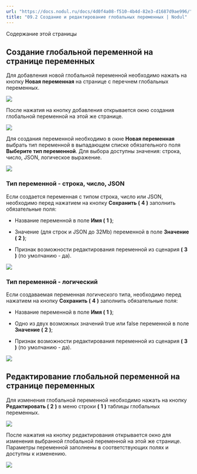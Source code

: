 ```yaml
---
url: "https://docs.nodul.ru/docs/4d0f4a08-f510-4b4d-82e3-d1687d9ae996/"
title: "09.2 Создание и редактирование глобальных переменных | Nodul"
---
```


Содержание этой страницы

## Создание глобальной переменной на странице переменных [​](https://docs.nodul.ru/docs/4d0f4a08-f510-4b4d-82e3-d1687d9ae996/\#%D1%81%D0%BE%D0%B7%D0%B4%D0%B0%D0%BD%D0%B8%D0%B5-%D0%B3%D0%BB%D0%BE%D0%B1%D0%B0%D0%BB%D1%8C%D0%BD%D0%BE%D0%B9-%D0%BF%D0%B5%D1%80%D0%B5%D0%BC%D0%B5%D0%BD%D0%BD%D0%BE%D0%B9-%D0%BD%D0%B0-%D1%81%D1%82%D1%80%D0%B0%D0%BD%D0%B8%D1%86%D0%B5-%D0%BF%D0%B5%D1%80%D0%B5%D0%BC%D0%B5%D0%BD%D0%BD%D1%8B%D1%85 "Прямая ссылка на Создание глобальной переменной на странице переменных")

Для добавления новой глобальной переменной необходимо нажать на кнопку **Новая переменная** на странице с перечнем глобальных переменных.

![](https://docs.nodul.ru/img/notion/eca2f20e-4e82-41a1-ae0a-50cdf0168aad/Untitled.png)

После нажатия на кнопку добавления открывается окно создания глобальной переменной на этой же странице.

![](https://docs.nodul.ru/img/notion/57903a88-62e0-4603-8bf1-2729ae668113/Untitled.png)

Для создания переменной необходимо в окне **Новая переменная** выбрать тип переменной в выпадающем списке обязательного поля **Выберите тип переменной**. Для выбора доступны значения: строка, число, JSON, логическое выражение.

![](https://docs.nodul.ru/img/notion/4144612a-9dc9-4652-9a47-e37621e7caa1/Untitled.png)

### Тип переменной \- строка, число, JSON [​](https://docs.nodul.ru/docs/4d0f4a08-f510-4b4d-82e3-d1687d9ae996/\#%D1%82%D0%B8%D0%BF-%D0%BF%D0%B5%D1%80%D0%B5%D0%BC%D0%B5%D0%BD%D0%BD%D0%BE%D0%B9---%D1%81%D1%82%D1%80%D0%BE%D0%BA%D0%B0-%D1%87%D0%B8%D1%81%D0%BB%D0%BE-json "Прямая ссылка на Тип переменной - строка, число, JSON")

Если создается переменная с типом строка, число или JSON, необходимо перед нажатием на кнопку **Сохранить (** **4** **)** заполнить обязательные поля:

- Название переменной в поле **Имя (** **1** **)**;

- Значение (для строк и JSON до 32Mb) переменной в поле **Значение (** **2** **)**;

- Признак возможности редактирования переменной из сценария **(** **3** **)** (по умолчанию \- да).

![](https://docs.nodul.ru/img/notion/e06fd348-1b72-48ed-8460-a8469633ed16/Untitled.png)

### Тип переменной \- логический [​](https://docs.nodul.ru/docs/4d0f4a08-f510-4b4d-82e3-d1687d9ae996/\#%D1%82%D0%B8%D0%BF-%D0%BF%D0%B5%D1%80%D0%B5%D0%BC%D0%B5%D0%BD%D0%BD%D0%BE%D0%B9---%D0%BB%D0%BE%D0%B3%D0%B8%D1%87%D0%B5%D1%81%D0%BA%D0%B8%D0%B9 "Прямая ссылка на Тип переменной - логический")

Если создаваемая переменная логического типа, необходимо перед нажатием на кнопку **Сохранить (** **4** **)** заполнить обязательные поля:

- Название переменной в поле **Имя (** **1** **)**;

- Одно из двух возможных значений true или false переменной в поле **Значение (** **2** **)**;

- Признак возможности редактирования переменной из сценария **(** **3** **)** (по умолчанию \- да).

![](https://docs.nodul.ru/img/notion/da2247e2-e5e5-481f-afbb-e67dc73cbd3b/Untitled.png)

## Редактирование глобальной переменной на странице переменных [​](https://docs.nodul.ru/docs/4d0f4a08-f510-4b4d-82e3-d1687d9ae996/\#%D1%80%D0%B5%D0%B4%D0%B0%D0%BA%D1%82%D0%B8%D1%80%D0%BE%D0%B2%D0%B0%D0%BD%D0%B8%D0%B5-%D0%B3%D0%BB%D0%BE%D0%B1%D0%B0%D0%BB%D1%8C%D0%BD%D0%BE%D0%B9-%D0%BF%D0%B5%D1%80%D0%B5%D0%BC%D0%B5%D0%BD%D0%BD%D0%BE%D0%B9-%D0%BD%D0%B0-%D1%81%D1%82%D1%80%D0%B0%D0%BD%D0%B8%D1%86%D0%B5-%D0%BF%D0%B5%D1%80%D0%B5%D0%BC%D0%B5%D0%BD%D0%BD%D1%8B%D1%85 "Прямая ссылка на Редактирование глобальной переменной на странице переменных")

Для изменения глобальной переменной необходимо нажать на кнопку **Редактировать (** **2** **)** в меню строки **(** **1** **)** таблицы глобальных переменных.

![](https://docs.nodul.ru/img/notion/1c342860-c102-4606-825a-4f3337d00341/Untitled.png)

После нажатия на кнопку редактирования открывается окно для изменения выбранной глобальной переменной на этой же странице. Параметры переменной заполнены в соответствующих полях и доступны к изменению.

![](https://docs.nodul.ru/img/notion/0f4e9259-848e-4233-8467-34bc19e6b145/Untitled.png)